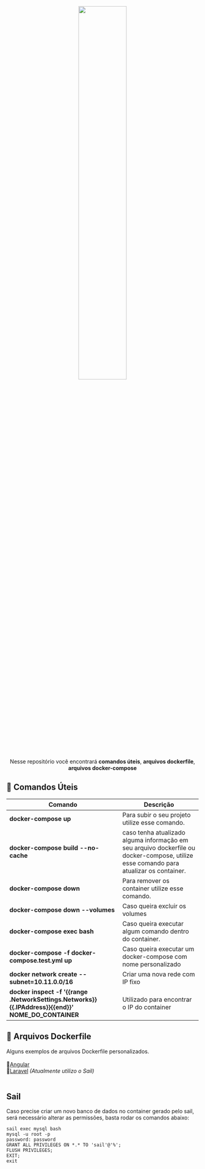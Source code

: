 <p align="center">
<img src="https://www.docker.com/wp-content/uploads/2022/03/horizontal-logo-monochromatic-white.png" width="50%">
</p>
<p align="center">
  Nesse repositório você encontrará <strong>comandos úteis</strong>, <strong>arquivos dockerfile</strong>, <strong>arquivos docker-compose</strong>
</p>

<h2> 📘 Comandos Úteis</h2>

<table>
  <thead>
    <tr>
      <th>Comando</th>
      <th>Descrição</th>  
    </tr>
  </thead>
  <tbody>
    <tr>
      <td>
        <strong>docker-compose up</strong>
      </td>
      <td>
        Para subir o seu projeto utilize esse comando.
      </td>
    </tr>
    <tr>
      <td>
        <strong>docker-compose build --no-cache</strong>
      </td>
      <td>
        caso tenha atualizado alguma informação em seu arquivo dockerfile ou docker-compose, utilize esse comando para atualizar os container.
      </td>
    </tr>
    <tr>
      <td>
        <strong>docker-compose down</strong>
      </td>
      <td>
        Para remover os container utilize esse comando.
      </td>
    </tr>
    <tr>
      <td>
        <strong>docker-compose down --volumes</strong>
      </td>
      <td>
        Caso queira excluir os volumes
      </td>
    </tr>
    <tr>
      <td>
        <strong>docker-compose exec <name_container> bash</strong>
      </td>
      <td>
        Caso queira executar algum comando dentro do container.
      </td>
    </tr>
    <tr>
      <td>
        <strong>docker-compose -f docker-compose.test.yml up</strong>
      </td>
      <td>
        Caso queira executar um docker-compose com nome personalizado
      </td>
    </tr>
    <tr>
      <td>
        <strong>docker network create <network_name> --subnet=10.11.0.0/16</strong>
      </td>
      <td>
        Criar uma nova rede com IP fixo
      </td>
    </tr>
    <tr>
      <td>
        <strong>docker inspect -f '{{range .NetworkSettings.Networks}}{{.IPAddress}}{{end}}' NOME_DO_CONTAINER</strong>
      </td>
      <td>Utilizado para encontrar o IP do container</td>
    </tr>
  </tbody>
</table>

<h2> 📂 Arquivos Dockerfile</h2>
Alguns exemplos de arquivos Dockerfile personalizados. <br> <br>
🔹<a href="https://github.com/TiagoParente/docker/tree/main/Angular">Angular</a> <br>
🔹<a href="#" style="pointer-events: none">Laravel</a> <em>(Atualmente utilizo o Sail)</em> <br><br>

<h2> Sail </h2>
Caso precise criar um novo banco de dados no container gerado pelo sail, será necessário alterar as permissões, basta rodar os comandos abaixo:

```
sail exec mysql bash
mysql -u root -p
password: password
GRANT ALL PRIVILEGES ON *.* TO 'sail'@'%';
FLUSH PRIVILEGES;
EXIT;
exit
```
